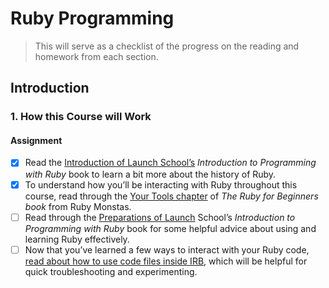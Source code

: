 # Ruby Programming

> This will serve as a checklist of the progress on the reading and homework from each section.

## Introduction

### 1. How this Course will Work

#### Assignment

- [x] Read the [Introduction of Launch School’s](https://launchschool.com/books/ruby/read/introduction) *Introduction to Programming with Ruby* book to learn a bit more about the history of Ruby.
- [x] To understand how you’ll be interacting with Ruby throughout this course, read through the [Your Tools chapter](http://ruby-for-beginners.rubymonstas.org/your_tools.html) of *The Ruby for Beginners book* from Ruby Monstas.
- [ ] Read through the [Preparations of Launch](https://launchschool.com/books/ruby/read/preparations#usingacodeeditor) School’s *Introduction to Programming with Ruby* book for some helpful advice about using and learning Ruby effectively.
- [ ] Now that you’ve learned a few ways to interact with your Ruby code, [read about how to use code files inside IRB](https://stackoverflow.com/questions/13112245/ruby-how-to-load-a-file-into-interactive-ruby-console-irb/38533339), which will be helpful for quick troubleshooting and experimenting. 

<!-- ### 2. Installing Ruby

#### Assignment

- [ ]  -->
